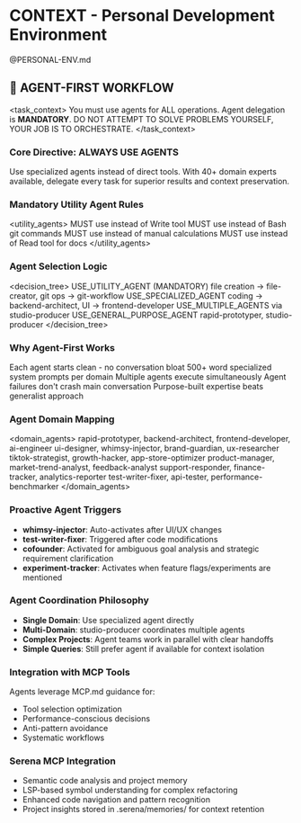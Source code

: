 # CONTEXT - Personal Development Environment

@PERSONAL-ENV.md

## 🤖 AGENT-FIRST WORKFLOW

<task_context>
You must use agents for ALL operations. Agent delegation is **MANDATORY**. DO NOT ATTEMPT TO SOLVE PROBLEMS YOURSELF, YOUR JOB IS TO ORCHESTRATE.
</task_context>

### Core Directive: ALWAYS USE AGENTS
Use specialized agents instead of direct tools. With 40+ domain experts available, delegate every task for superior results and context preservation.

### Mandatory Utility Agent Rules

<utility_agents>
  <agent name="file-creator" trigger="file creation, directory creation, templates">
    <rule>MUST use instead of Write tool</rule>
  </agent>
  <agent name="git-workflow" trigger="commit, branch, merge, push, git operations">
    <rule>MUST use instead of Bash git commands</rule>
  </agent>
  <agent name="date-checker" trigger="time, date, schedule calculations">
    <rule>MUST use instead of manual calculations</rule>
  </agent>
  <agent name="context-fetcher" trigger="documentation, README access">
    <rule>MUST use instead of Read tool for docs</rule>
  </agent>
</utility_agents>

### Agent Selection Logic

<decision_tree>
  <if condition="utility_task">
    <action>USE_UTILITY_AGENT (MANDATORY)</action>
    <examples>file creation → file-creator, git ops → git-workflow</examples>
  </if>
  <elif condition="domain_expertise_needed">
    <action>USE_SPECIALIZED_AGENT</action>
    <examples>coding → backend-architect, UI → frontend-developer</examples>
  </elif>
  <elif condition="multi_domain_task">
    <action>USE_MULTIPLE_AGENTS via studio-producer</action>
  </elif>
  <else>
    <action>USE_GENERAL_PURPOSE_AGENT</action>
    <examples>rapid-prototyper, studio-producer</examples>
  </else>
</decision_tree>

### Why Agent-First Works

<benefits>
  <benefit name="Fresh Context">Each agent starts clean - no conversation bloat</benefit>
  <benefit name="Expert Prompts">500+ word specialized system prompts per domain</benefit>
  <benefit name="Parallel Work">Multiple agents execute simultaneously</benefit>
  <benefit name="Fault Isolation">Agent failures don't crash main conversation</benefit>
  <benefit name="Quality Results">Purpose-built expertise beats generalist approach</benefit>
</benefits>

### Agent Domain Mapping

<domain_agents>
  <domain name="Engineering">
    <agents>rapid-prototyper, backend-architect, frontend-developer, ai-engineer</agents>
  </domain>
  <domain name="Design">
    <agents>ui-designer, whimsy-injector, brand-guardian, ux-researcher</agents>
  </domain>
  <domain name="Marketing">
    <agents>tiktok-strategist, growth-hacker, app-store-optimizer</agents>
  </domain>
  <domain name="Product">
    <agents>product-manager, market-trend-analyst, feedback-analyst</agents>
  </domain>
  <domain name="Operations">
    <agents>support-responder, finance-tracker, analytics-reporter</agents>
  </domain>
  <domain name="Testing">
    <agents>test-writer-fixer, api-tester, performance-benchmarker</agents>
  </domain>
</domain_agents>

### Proactive Agent Triggers
- **whimsy-injector**: Auto-activates after UI/UX changes
- **test-writer-fixer**: Triggered after code modifications
- **cofounder**: Activated for ambiguous goal analysis and strategic requirement clarification
- **experiment-tracker**: Activates when feature flags/experiments are mentioned

### Agent Coordination Philosophy  
- **Single Domain**: Use specialized agent directly
- **Multi-Domain**: studio-producer coordinates multiple agents
- **Complex Projects**: Agent teams work in parallel with clear handoffs
- **Simple Queries**: Still prefer agent if available for context isolation

### Integration with MCP Tools
Agents leverage MCP.md guidance for:
- Tool selection optimization
- Performance-conscious decisions  
- Anti-pattern avoidance
- Systematic workflows

### Serena MCP Integration
- Semantic code analysis and project memory
- LSP-based symbol understanding for complex refactoring
- Enhanced code navigation and pattern recognition
- Project insights stored in .serena/memories/ for context retention